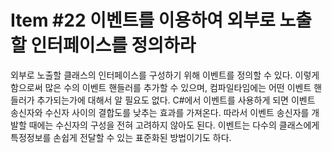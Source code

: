 # Item #22 이벤트를 이용하여 외부로 노출할 인터페이스를 정의하라

외부로 노출할 클래스의 인터페이스를 구성하기 위해 이벤트를 정의할 수 있다. 이렇게 함으로써 많은 수의 이벤트 핸들러를 추가할 수 있으며, 컴파일타임에는 어떤 이벤트 핸들러가 추가되는가에 대해서 알 필요도 없다. C#에서 이벤트를 사용하게 되면 이벤트 송신자와 수신자 사이의 결합도를 낮추는 효과를 가져온다. 따라서 이벤트 송신자를 개발할 때에는 수신자의 구성을 전혀 고려하지 않아도 된다. 이벤트는 다수의 클래스에게 특정정보를 손쉽게 전달할 수 있는 표준화된 방법이기도 하다.




